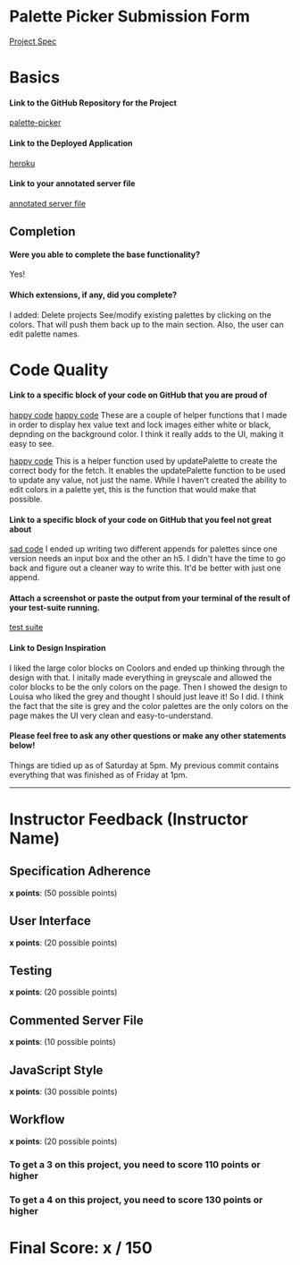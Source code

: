 # Palette Picker Submission Form

[Project Spec](http://frontend.turing.io/projects/palette-picker.html)

# Basics

#### Link to the GitHub Repository for the Project
[palette-picker](https://github.com/rmorgan323/palette-picker)

#### Link to the Deployed Application
[heroku](https://palette-picker-rmorgan323.herokuapp.com/)

#### Link to your annotated server file
[annotated server file](https://github.com/rmorgan323/palette-picker/blob/master/server.js)

## Completion

#### Were you able to complete the base functionality?

Yes!

#### Which extensions, if any, did you complete?

I added:
Delete projects
See/modify existing palettes by clicking on the colors.  That will push them back up to the main section.  Also, the user can edit palette names.

# Code Quality

#### Link to a specific block of your code on GitHub that you are proud of
[happy code](https://github.com/rmorgan323/palette-picker/blob/0dffe5c1c95ecaa6ab0eaf86538061fb7cc882ed/public/js/scripts.js#L354)
[happy code](https://github.com/rmorgan323/palette-picker/blob/0dffe5c1c95ecaa6ab0eaf86538061fb7cc882ed/public/js/scripts.js#L380)
These are a couple of helper functions that I made in order to display hex value text and lock images either white or black, depnding on the background color.  I think it really adds to the UI, making it easy to see.

[happy code](https://github.com/rmorgan323/palette-picker/blob/0dffe5c1c95ecaa6ab0eaf86538061fb7cc882ed/public/js/scripts.js#L97)
This is a helper function used by updatePalette to create the correct body for the fetch.  It enables the updatePalette function to be used to update any value, not just the name.  While I haven't created the ability to edit colors in a palette yet, this is the function that would make that possible.

#### Link to a specific block of your code on GitHub that you feel not great about
[sad code](https://github.com/rmorgan323/palette-picker/blob/0dffe5c1c95ecaa6ab0eaf86538061fb7cc882ed/public/js/scripts.js#L245)
I ended up writing two different appends for palettes since one version needs an input box and the other an h5.  I didn't have the time to go back and figure out a cleaner way to write this.  It'd be better with just one append.

#### Attach a screenshot or paste the output from your terminal of the result of your test-suite running.
[test suite](https://github.com/rmorgan323/palette-picker/blob/master/testing-ss.png)

#### Link to Design Inspiration
I liked the large color blocks on Coolors and ended up thinking through the design with that.  I initally made everything in greyscale and allowed the color blocks to be the only colors on the page.  Then I showed the design to Louisa who liked the grey and thought I should just leave it!  So I did.  I think the fact that the site is grey and the color palettes are the only colors on the page makes the UI very clean and easy-to-understand.

#### Please feel free to ask any other questions or make any other statements below!
Things are tidied up as of Saturday at 5pm.  My previous commit contains everything that was finished as of Friday at 1pm.

-----


# Instructor Feedback (Instructor Name)

## Specification Adherence

**x points**: (50 possible points)

## User Interface

**x points**: (20 possible points)

## Testing

**x points**: (20 possible points)

## Commented Server File

**x points**: (10 possible points)

## JavaScript Style

**x points**: (30 possible points)

## Workflow

**x points**: (20 possible points)


### To get a 3 on this project, you need to score 110 points or higher
### To get a 4 on this project, you need to score 130 points or higher

# Final Score: x / 150
